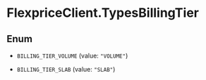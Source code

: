 # FlexpriceClient.TypesBillingTier

## Enum


* `BILLING_TIER_VOLUME` (value: `"VOLUME"`)

* `BILLING_TIER_SLAB` (value: `"SLAB"`)


